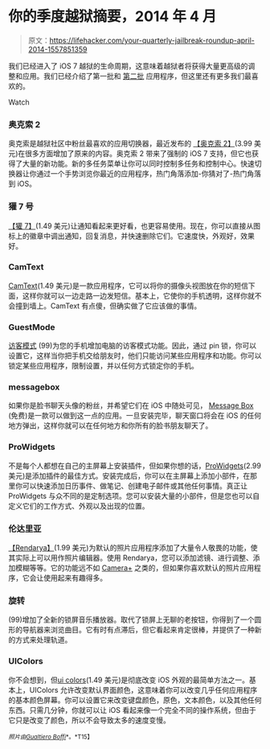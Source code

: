# 你的季度越狱摘要，2014 年 4 月

> 原文：<https://lifehacker.com/your-quarterly-jailbreak-roundup-april-2014-1557851359>

我们已经进入了 iOS 7 越狱的生命周期，这意味着越狱者将获得大量更高级的调整和应用。我们已经介绍了第一批和 [第二批](http://lifehacker.com/the-best-jailbreak-apps-and-tweaks-for-ios-7-part-ii-1506144309) 应用程序，但这里还有更多我们最喜欢的。

Watch

### 奥克索 2

奥克索是越狱社区中粉丝最喜欢的应用切换器，最近发布的 [【奥克索 2】](http://moreinfo.thebigboss.org/moreinfo/depiction.php?file=auxo2Dp)(3.99 美元)在很多方面增加了原来的内容。奥克索 2 带来了强制的 iOS 7 支持，但它也获得了大量的新功能。新的多任务菜单让你可以同时控制多任务和控制中心。快速切换器让你通过一个手势浏览你最近的应用程序，热门角落添加-你猜对了-热门角落到 iOS。

### 獾 7 号

[【獾 7】](http://moreinfo.thebigboss.org/moreinfo/depiction.php?file=badger7Dp)(1.49 美元)让通知看起来更好看，也更容易使用。现在，你可以直接从图标上的徽章中调出通知，回复消息，并快速删除它们。它速度快，外观好，效果好。

### CamText

[CamText](http://moreinfo.thebigboss.org/moreinfo/depiction.php?file=camtextDp)(1.49 美元)是一款应用程序，它可以将你的摄像头视图放在你的短信下面，这样你就可以一边走路一边发短信。基本上，它使你的手机透明，这样你就不会撞到墙上。CamText 有点傻，但确实做了它应该做的事情。

### GuestMode

[访客模式](http://moreinfo.thebigboss.org/moreinfo/depiction.php?file=guestmodeDp) (99)为您的手机增加电脑的访客模式功能。因此，通过 pin 锁，你可以设置它，这样当你把手机交给朋友时，他们只能访问某些应用程序和功能。你可以锁定某些应用程序，限制设置，并以任何方式锁定你的手机。

### messagebox

如果你是脸书聊天头像的粉丝，并希望它们在 iOS 中随处可见， [Message Box](http://moreinfo.thebigboss.org/moreinfo/depiction.php?file=messagebox7Dp) (免费)是一款可以做到这一点的应用。一旦安装完毕，聊天窗口将会在 iOS 的任何地方弹出，这样你就可以在任何地方和你所有的脸书朋友聊天了。

### ProWidgets

不是每个人都想在自己的主屏幕上安装插件，但如果你想的话，[ProWidgets](http://apt.thebigboss.org/mobileweb/onepackage.php?bundleid=cc.tweak.prowidgets&db=0)(2.99 美元)是添加插件的最佳方式。安装完成后，你可以在主屏幕上添加小部件，在那里你可以快速添加日历事件、做笔记、创建电子邮件或其他任何事情。真正让 ProWidgets 与众不同的是定制选项。您可以安装大量的小部件，但是您也可以自定义它们的工作方式、外观以及出现的位置。

### 伦达里亚

[【Rendarya】](http://moreinfo.thebigboss.org/moreinfo/depiction.php?file=rendaryaDp)(1.99 美元)为默认的照片应用程序添加了大量令人敬畏的功能，使其实际上可以用作照片编辑器。使用 Rendarya，您可以添加滤镜、进行调整、添加模糊等等。它的功能远不如 [Camera+](https://itunes.apple.com/us/app/camera+/id329670577?mt=8) 之类的，但如果你喜欢默认的照片应用程序，它会让使用起来有趣得多。

### 旋转

(99)增加了全新的锁屏音乐播放器。取代了锁屏上无聊的老按钮，你得到了一个圆形的导航器来浏览曲目。它有时有点滞后，但它看起来肯定很棒，并提供了一种新的方式来处理轨道。

### UIColors

你不会想到，但[ui colors](http://moreinfo.thebigboss.org/moreinfo/depiction.php?file=uicolorsDp)(1.49 美元)是彻底改变 iOS 外观的最简单方法之一。基本上，UIColors 允许改变默认界面颜色，这意味着你可以改变几乎任何应用程序的基本颜色屏幕。你可以设置它来改变键盘颜色，原色，文本颜色，以及其他任何东西。只需几分钟，你就可以让 iOS 看起来像一个完全不同的操作系统，但由于它只是改变了颜色，所以不会导致太多的速度变慢。

<small>*照片由*</small>[<small>*Gualtiero Boffi*</small>](http://www.shutterstock.com/pic-79591057/stock-photo-concrete-grunge-jail-and-light-from-window.html?src=6mpsYF4K3rwTJhdebJU5YQ-1-148)<small>*。*T15】</small>